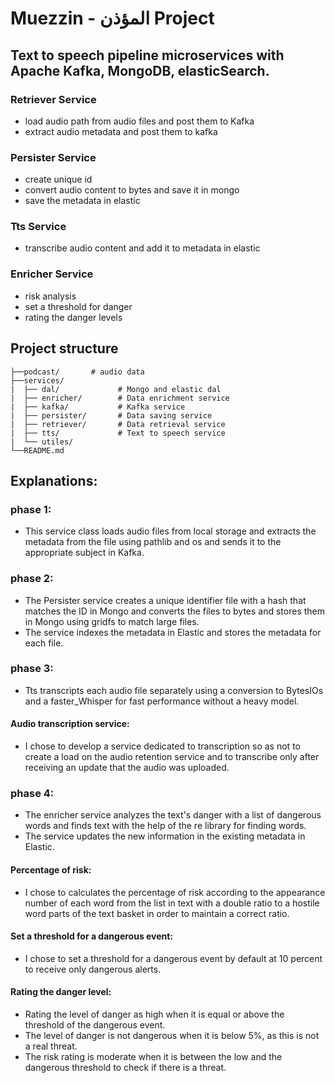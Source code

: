 # Muezzin -   المؤذن Project

## Text to speech pipeline microservices with Apache Kafka, MongoDB, elasticSearch.

### Retriever Service
- load audio path from audio files and post them to Kafka
- extract audio metadata and post them to kafka

### Persister Service  
- create unique id 
- convert audio content to bytes and save it in mongo
- save the metadata in elastic

### Tts Service
- transcribe audio content and add it to metadata in elastic

### Enricher Service
- risk analysis
- set a threshold for danger
- rating the danger levels


## Project structure

```
├──podcast/       # audio data
├──services/
|  ├── dal/             # Mongo and elastic dal
|  ├── enricher/        # Data enrichment service
|  ├── kafka/           # Kafka service
|  ├── persister/       # Data saving service
|  ├── retriever/       # Data retrieval service
|  ├── tts/             # Text to speech service
|  └── utiles/
└──README.md
```



## Explanations:

### phase 1:
- This service class loads audio files from local storage and extracts the metadata from the file using pathlib and os and sends it to the appropriate subject in Kafka.


### phase 2:
- The Persister service creates a unique identifier file with a hash that matches the ID in Mongo and converts the files to bytes and stores them in Mongo using gridfs to match large files.
- The service indexes the metadata in Elastic and stores the metadata for each file.


### phase 3:
- Tts transcripts each audio file separately using a conversion to BytesIOs and a faster_Whisper for fast performance without a heavy model.

#### Audio transcription service:
- I chose to develop a service dedicated to transcription so as not to create a load on the audio retention service and to transcribe only after receiving an update that the audio was uploaded.

### phase 4:
- The enricher service analyzes the text's danger with a list of dangerous words and finds text with the help of the re library for finding words.
- The service updates the new information in the existing metadata in Elastic.

#### Percentage of risk:
- I chose to calculates the percentage of risk according to the appearance number of each word from the list in text with a double ratio to a hostile word parts of the text basket in order to maintain a correct ratio.

#### Set a threshold for a dangerous event:
- I chose to set a threshold for a dangerous event by default at 10 percent to receive only dangerous alerts.

#### Rating the danger level:
- Rating the level of danger as high when it is equal or above the threshold of the dangerous event.
- The level of danger is not dangerous when it is below 5%, as this is not a real threat.
- The risk rating is moderate when it is between the low and the dangerous threshold to check if there is a threat.


